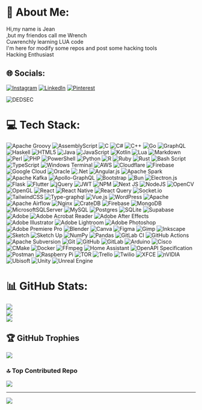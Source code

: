 # 💫 About Me:
Hi,my name is Jean<br>,but my friendos call me Wrench <br>Cuwrenchly learning LUA code<br>I'm here for modify some repos and post some hacking tools<br>Hacking Enthusiast


## 🌐 Socials:
[![Instagram](https://img.shields.io/badge/Instagram-%23E4405F.svg?logo=Instagram&logoColor=white)](https://instagram.com/jeanpseven) [![LinkedIn](https://img.shields.io/badge/LinkedIn-%230077B5.svg?logo=linkedin&logoColor=white)](https://linkedin.com/in/jean-pierree) [![Pinterest](https://img.shields.io/badge/Pinterest-%23E60023.svg?logo=Pinterest&logoColor=white)](https://pinterest.com/jeanpseven) 

![DEDSEC](https://github.com/wrxxnch/Gorgeous-GRUB/blob/main/Images/Dedsec.gif)

# 💻 Tech Stack:
![Apache Groovy](https://img.shields.io/badge/Apache%20Groovy-4298B8.svg?style=for-the-badge&logo=Apache+Groovy&logoColor=white) ![AssemblyScript](https://img.shields.io/badge/assembly%20script-%23000000.svg?style=for-the-badge&logo=assemblyscript&logoColor=white) ![C](https://img.shields.io/badge/c-%2300599C.svg?style=for-the-badge&logo=c&logoColor=white) ![C#](https://img.shields.io/badge/c%23-%23239120.svg?style=for-the-badge&logo=csharp&logoColor=white) ![C++](https://img.shields.io/badge/c++-%2300599C.svg?style=for-the-badge&logo=c%2B%2B&logoColor=white) ![Go](https://img.shields.io/badge/go-%2300ADD8.svg?style=for-the-badge&logo=go&logoColor=white) ![GraphQL](https://img.shields.io/badge/-GraphQL-E10098?style=for-the-badge&logo=graphql&logoColor=white) ![Haskell](https://img.shields.io/badge/Haskell-5e5086?style=for-the-badge&logo=haskell&logoColor=white) ![HTML5](https://img.shields.io/badge/html5-%23E34F26.svg?style=for-the-badge&logo=html5&logoColor=white) ![Java](https://img.shields.io/badge/java-%23ED8B00.svg?style=for-the-badge&logo=openjdk&logoColor=white) ![JavaScript](https://img.shields.io/badge/javascript-%23323330.svg?style=for-the-badge&logo=javascript&logoColor=%23F7DF1E) ![Kotlin](https://img.shields.io/badge/kotlin-%237F52FF.svg?style=for-the-badge&logo=kotlin&logoColor=white) ![Lua](https://img.shields.io/badge/lua-%232C2D72.svg?style=for-the-badge&logo=lua&logoColor=white) ![Markdown](https://img.shields.io/badge/markdown-%23000000.svg?style=for-the-badge&logo=markdown&logoColor=white) ![Perl](https://img.shields.io/badge/perl-%2339457E.svg?style=for-the-badge&logo=perl&logoColor=white) ![PHP](https://img.shields.io/badge/php-%23777BB4.svg?style=for-the-badge&logo=php&logoColor=white) ![PowerShell](https://img.shields.io/badge/PowerShell-%235391FE.svg?style=for-the-badge&logo=powershell&logoColor=white) ![Python](https://img.shields.io/badge/python-3670A0?style=for-the-badge&logo=python&logoColor=ffdd54) ![R](https://img.shields.io/badge/r-%23276DC3.svg?style=for-the-badge&logo=r&logoColor=white) ![Ruby](https://img.shields.io/badge/ruby-%23CC342D.svg?style=for-the-badge&logo=ruby&logoColor=white) ![Rust](https://img.shields.io/badge/rust-%23000000.svg?style=for-the-badge&logo=rust&logoColor=white) ![Bash Script](https://img.shields.io/badge/bash_script-%23121011.svg?style=for-the-badge&logo=gnu-bash&logoColor=white) ![TypeScript](https://img.shields.io/badge/typescript-%23007ACC.svg?style=for-the-badge&logo=typescript&logoColor=white) ![Windows Terminal](https://img.shields.io/badge/Windows%20Terminal-%234D4D4D.svg?style=for-the-badge&logo=windows-terminal&logoColor=white) ![AWS](https://img.shields.io/badge/AWS-%23FF9900.svg?style=for-the-badge&logo=amazon-aws&logoColor=white) ![Cloudflare](https://img.shields.io/badge/Cloudflare-F38020?style=for-the-badge&logo=Cloudflare&logoColor=white) ![Firebase](https://img.shields.io/badge/firebase-%23039BE5.svg?style=for-the-badge&logo=firebase) ![Google Cloud](https://img.shields.io/badge/GoogleCloud-%234285F4.svg?style=for-the-badge&logo=google-cloud&logoColor=white) ![Oracle](https://img.shields.io/badge/Oracle-F80000?style=for-the-badge&logo=oracle&logoColor=white) ![.Net](https://img.shields.io/badge/.NET-5C2D91?style=for-the-badge&logo=.net&logoColor=white) ![Angular.js](https://img.shields.io/badge/angular.js-%23E23237.svg?style=for-the-badge&logo=angularjs&logoColor=white) ![Apache Spark](https://img.shields.io/badge/Apache%20Spark-FDEE21?style=for-the-badge&logo=apachespark&logoColor=black) ![Apache Kafka](https://img.shields.io/badge/Apache%20Kafka-000?style=for-the-badge&logo=apachekafka) ![Apollo-GraphQL](https://img.shields.io/badge/-ApolloGraphQL-311C87?style=for-the-badge&logo=apollo-graphql) ![Bootstrap](https://img.shields.io/badge/bootstrap-%238511FA.svg?style=for-the-badge&logo=bootstrap&logoColor=white) ![Bun](https://img.shields.io/badge/Bun-%23000000.svg?style=for-the-badge&logo=bun&logoColor=white) ![Electron.js](https://img.shields.io/badge/Electron-191970?style=for-the-badge&logo=Electron&logoColor=white) ![Flask](https://img.shields.io/badge/flask-%23000.svg?style=for-the-badge&logo=flask&logoColor=white) ![Flutter](https://img.shields.io/badge/Flutter-%2302569B.svg?style=for-the-badge&logo=Flutter&logoColor=white) ![jQuery](https://img.shields.io/badge/jquery-%230769AD.svg?style=for-the-badge&logo=jquery&logoColor=white) ![JWT](https://img.shields.io/badge/JWT-black?style=for-the-badge&logo=JSON%20web%20tokens) ![NPM](https://img.shields.io/badge/NPM-%23CB3837.svg?style=for-the-badge&logo=npm&logoColor=white) ![Next JS](https://img.shields.io/badge/Next-black?style=for-the-badge&logo=next.js&logoColor=white) ![NodeJS](https://img.shields.io/badge/node.js-6DA55F?style=for-the-badge&logo=node.js&logoColor=white) ![OpenCV](https://img.shields.io/badge/opencv-%23white.svg?style=for-the-badge&logo=opencv&logoColor=white) ![OpenGL](https://img.shields.io/badge/OpenGL-%23FFFFFF.svg?style=for-the-badge&logo=opengl) ![React](https://img.shields.io/badge/react-%2320232a.svg?style=for-the-badge&logo=react&logoColor=%2361DAFB) ![React Native](https://img.shields.io/badge/react_native-%2320232a.svg?style=for-the-badge&logo=react&logoColor=%2361DAFB) ![React Query](https://img.shields.io/badge/-React%20Query-FF4154?style=for-the-badge&logo=react%20query&logoColor=white) ![Socket.io](https://img.shields.io/badge/Socket.io-black?style=for-the-badge&logo=socket.io&badgeColor=010101) ![TailwindCSS](https://img.shields.io/badge/tailwindcss-%2338B2AC.svg?style=for-the-badge&logo=tailwind-css&logoColor=white) ![Type-graphql](https://img.shields.io/badge/-TypeGraphQL-%23C04392?style=for-the-badge) ![Vue.js](https://img.shields.io/badge/vue.js-%2335495e.svg?style=for-the-badge&logo=vuedotjs&logoColor=%234FC08D) ![WordPress](https://img.shields.io/badge/WordPress-%23117AC9.svg?style=for-the-badge&logo=WordPress&logoColor=white) ![Apache](https://img.shields.io/badge/apache-%23D42029.svg?style=for-the-badge&logo=apache&logoColor=white) ![Apache Airflow](https://img.shields.io/badge/Apache%20Airflow-017CEE?style=for-the-badge&logo=Apache%20Airflow&logoColor=white) ![Nginx](https://img.shields.io/badge/nginx-%23009639.svg?style=for-the-badge&logo=nginx&logoColor=white) ![CrateDB](https://img.shields.io/badge/CrateDB-009DC7?style=for-the-badge&logo=CrateDB&logoColor=white) ![Firebase](https://img.shields.io/badge/firebase-a08021?style=for-the-badge&logo=firebase&logoColor=ffcd34) ![MongoDB](https://img.shields.io/badge/MongoDB-%234ea94b.svg?style=for-the-badge&logo=mongodb&logoColor=white) ![MicrosoftSQLServer](https://img.shields.io/badge/Microsoft%20SQL%20Server-CC2927?style=for-the-badge&logo=microsoft%20sql%20server&logoColor=white) ![MySQL](https://img.shields.io/badge/mysql-4479A1.svg?style=for-the-badge&logo=mysql&logoColor=white) ![Postgres](https://img.shields.io/badge/postgres-%23316192.svg?style=for-the-badge&logo=postgresql&logoColor=white) ![SQLite](https://img.shields.io/badge/sqlite-%2307405e.svg?style=for-the-badge&logo=sqlite&logoColor=white) ![Supabase](https://img.shields.io/badge/Supabase-3ECF8E?style=for-the-badge&logo=supabase&logoColor=white) ![Adobe](https://img.shields.io/badge/adobe-%23FF0000.svg?style=for-the-badge&logo=adobe&logoColor=white) ![Adobe Acrobat Reader](https://img.shields.io/badge/Adobe%20Acrobat%20Reader-EC1C24.svg?style=for-the-badge&logo=Adobe%20Acrobat%20Reader&logoColor=white) ![Adobe After Effects](https://img.shields.io/badge/Adobe%20After%20Effects-9999FF.svg?style=for-the-badge&logo=Adobe%20After%20Effects&logoColor=white) ![Adobe Illustrator](https://img.shields.io/badge/adobe%20illustrator-%23FF9A00.svg?style=for-the-badge&logo=adobe%20illustrator&logoColor=white) ![Adobe Lightroom](https://img.shields.io/badge/Adobe%20Lightroom-31A8FF.svg?style=for-the-badge&logo=Adobe%20Lightroom&logoColor=white) ![Adobe Photoshop](https://img.shields.io/badge/adobe%20photoshop-%2331A8FF.svg?style=for-the-badge&logo=adobe%20photoshop&logoColor=white) ![Adobe Premiere Pro](https://img.shields.io/badge/Adobe%20Premiere%20Pro-9999FF.svg?style=for-the-badge&logo=Adobe%20Premiere%20Pro&logoColor=white) ![Blender](https://img.shields.io/badge/blender-%23F5792A.svg?style=for-the-badge&logo=blender&logoColor=white) ![Canva](https://img.shields.io/badge/Canva-%2300C4CC.svg?style=for-the-badge&logo=Canva&logoColor=white) ![Figma](https://img.shields.io/badge/figma-%23F24E1E.svg?style=for-the-badge&logo=figma&logoColor=white) ![Gimp](https://img.shields.io/badge/Gimp-657D8B?style=for-the-badge&logo=gimp&logoColor=FFFFFF) ![Inkscape](https://img.shields.io/badge/Inkscape-e0e0e0?style=for-the-badge&logo=inkscape&logoColor=080A13) ![Sketch](https://img.shields.io/badge/Sketch-FFB387?style=for-the-badge&logo=sketch&logoColor=black) ![Sketch Up](https://img.shields.io/badge/SketchUp-005F9E?style=for-the-badge&logo=sketchup&logoColor=white) ![NumPy](https://img.shields.io/badge/numpy-%23013243.svg?style=for-the-badge&logo=numpy&logoColor=white) ![Pandas](https://img.shields.io/badge/pandas-%23150458.svg?style=for-the-badge&logo=pandas&logoColor=white) ![GitLab CI](https://img.shields.io/badge/gitlab%20CI-%23181717.svg?style=for-the-badge&logo=gitlab&logoColor=white) ![GitHub Actions](https://img.shields.io/badge/github%20actions-%232671E5.svg?style=for-the-badge&logo=githubactions&logoColor=white) ![Apache Subversion](https://img.shields.io/badge/subversion-%23809CC9.svg?style=for-the-badge&logo=subversion&logoColor=white) ![Git](https://img.shields.io/badge/git-%23F05033.svg?style=for-the-badge&logo=git&logoColor=white) ![GitHub](https://img.shields.io/badge/github-%23121011.svg?style=for-the-badge&logo=github&logoColor=white) ![GitLab](https://img.shields.io/badge/gitlab-%23181717.svg?style=for-the-badge&logo=gitlab&logoColor=white) ![Arduino](https://img.shields.io/badge/-Arduino-00979D?style=for-the-badge&logo=Arduino&logoColor=white) ![Cisco](https://img.shields.io/badge/cisco-%23049fd9.svg?style=for-the-badge&logo=cisco&logoColor=black) ![CMake](https://img.shields.io/badge/CMake-%23008FBA.svg?style=for-the-badge&logo=cmake&logoColor=white) ![Docker](https://img.shields.io/badge/docker-%230db7ed.svg?style=for-the-badge&logo=docker&logoColor=white) ![FFmpeg](https://shields.io/badge/FFmpeg-%23171717.svg?logo=ffmpeg&style=for-the-badge&labelColor=171717&logoColor=5cb85c) ![Home Assistant](https://img.shields.io/badge/home%20assistant-%2341BDF5.svg?style=for-the-badge&logo=home-assistant&logoColor=white) ![OpenAPI Specification](https://img.shields.io/badge/openapiinitiative-%23000000.svg?style=for-the-badge&logo=openapiinitiative&logoColor=white) ![Postman](https://img.shields.io/badge/Postman-FF6C37?style=for-the-badge&logo=postman&logoColor=white) ![Raspberry Pi](https://img.shields.io/badge/-Raspberry_Pi-C51A4A?style=for-the-badge&logo=Raspberry-Pi) ![TOR](https://img.shields.io/badge/tor-%237E4798.svg?style=for-the-badge&logo=tor-project&logoColor=white) ![Trello](https://img.shields.io/badge/Trello-%23026AA7.svg?style=for-the-badge&logo=Trello&logoColor=white) ![Twilio](https://img.shields.io/badge/Twilio-F22F46?style=for-the-badge&logo=Twilio&logoColor=white) ![XFCE](https://img.shields.io/badge/XFCE-%232284F2.svg?style=for-the-badge&logo=xfce&logoColor=white) ![nVIDIA](https://img.shields.io/badge/nVIDIA-%2376B900.svg?style=for-the-badge&logo=nVIDIA&logoColor=white) ![Ubisoft](https://img.shields.io/badge/Ubisoft-%23F5F5F5.svg?style=for-the-badge&logo=Ubisoft&logoColor=black) ![Unity](https://img.shields.io/badge/unity-%23000000.svg?style=for-the-badge&logo=unity&logoColor=white) ![Unreal Engine](https://img.shields.io/badge/unrealengine-%23313131.svg?style=for-the-badge&logo=unrealengine&logoColor=white)
# 📊 GitHub Stats:
![](https://github-readme-stats.vercel.app/api?username=wrxxnch&theme=dark&hide_border=false&include_all_commits=false&count_private=false)<br/>
![](https://nirzak-streak-stats.vercel.app/?user=wrxxnch&theme=dark&hide_border=false)<br/>
![](https://github-readme-stats.vercel.app/api/top-langs/?username=wrxxnch&theme=dark&hide_border=false&include_all_commits=false&count_private=false&layout=compact)

## 🏆 GitHub Trophies
![](https://github-profile-trophy.vercel.app/?username=wrxxnch&theme=radical&no-frame=false&no-bg=true&margin-w=4)

### 🔝 Top Contributed Repo
![](https://github-contributor-stats.vercel.app/api?username=wrxxnch&limit=5&theme=dark&combine_all_yearly_contributions=true)

---
[![](https://visitcount.itsvg.in/api?id=wrxxnch&icon=0&color=0)](https://visitcount.itsvg.in)

<!-- Proudly created with GPRM ( https://gprm.itsvg.in ) -->
